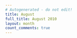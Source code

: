 ```yaml
---
# Autogenerated - do not edit!
title: August
full_title: August 2010
layout: month
count_comments: true
---
```

